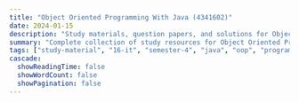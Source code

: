 ```yaml
---
title: "Object Oriented Programming With Java (4341602)"
date: 2024-01-15
description: "Study materials, question papers, and solutions for Object Oriented Programming With Java (4341602) - Information Technology, Semester 4"
summary: "Complete collection of study resources for Object Oriented Programming With Java including syllabus, question papers from 2023-2025, and detailed solutions"
tags: ["study-material", "16-it", "semester-4", "java", "oop", "programming", "4341602"]
cascade:
  showReadingTime: false
  showWordCount: false
  showPagination: false
---
```


